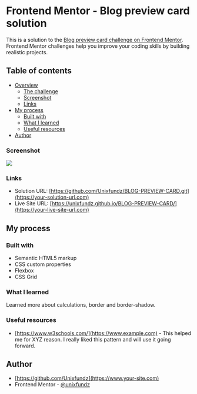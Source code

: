 # Frontend Mentor - Blog preview card solution

This is a solution to the [Blog preview card challenge on Frontend Mentor](https://www.frontendmentor.io/challenges/blog-preview-card-ckPaj01IcS). Frontend Mentor challenges help you improve your coding skills by building realistic projects. 

## Table of contents

- [Overview](#overview)
  - [The challenge](#the-challenge)
  - [Screenshot](#screenshot)
  - [Links](#links)
- [My process](#my-process)
  - [Built with](#built-with)
  - [What I learned](#what-i-learned)
  - [Useful resources](#useful-resources)
- [Author](#author)



### Screenshot

![](./screenshot.jpg)

### Links

- Solution URL: [https://github.com/Unixfundz/BLOG-PREVIEW-CARD.git](https://your-solution-url.com)
- Live Site URL: [https://unixfundz.github.io/BLOG-PREVIEW-CARD/](https://your-live-site-url.com)

## My process

### Built with

- Semantic HTML5 markup
- CSS custom properties
- Flexbox
- CSS Grid

### What I learned

Learned more about calculations, border and border-shadow.




### Useful resources

- [https://www.w3schools.com/](https://www.example.com) - This helped me for XYZ reason. I really liked this pattern and will use it going forward.


## Author

- [https://github.com/Unixfundz](https://www.your-site.com)
- Frontend Mentor - [@unixfundz](https://www.frontendmentor.io/profile/yourusername)


